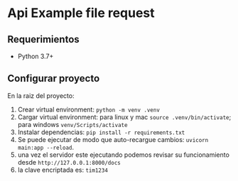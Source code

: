 # Api Example file request

## Requerimientos

- Python 3.7+

## Configurar proyecto

En la raiz del proyecto:

1. Crear virtual environment: `python -m venv .venv`
2. Cargar virtual environment: para linux y mac `source .venv/bin/activate`; para windows `venv/Scripts/activate`
3. Instalar dependencias: `pip install -r requirements.txt`
4. Se puede ejecutar de modo que auto-recargue cambios: `uvicorn main:app --reload`.
5. una vez el servidor este ejecutando podemos revisar su funcionamiento desde `http://127.0.0.1:8000/docs`
6. la clave encriptada es: `tim1234`
